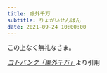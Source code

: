 ```yaml
---
title: 慮外千万
subtitle: りょがいせんばん
date: 2021-09-24 10:00:00
---
```


この上なく無礼なさま。

<cite>[コトバンク「慮外千万」](https://kotobank.jp/word/%E6%85%AE%E5%A4%96%E5%8D%83%E4%B8%87)</cite>より引用